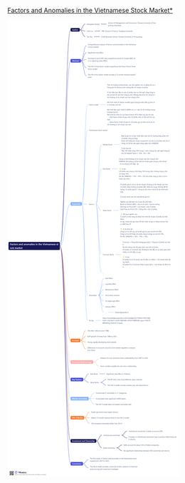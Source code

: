[Factors and Anomalies in the Vietnamese Stock Market*](https://download.ssrn.com/23/08/31/ssrn_id4557815_code4260020.pdf?response-content-disposition=inline&X-Amz-Security-Token=IQoJb3JpZ2luX2VjEEYaCXVzLWVhc3QtMSJHMEUCIQColsEXQC3X8Zs%2BwurhIqWSMMjrzT77CoGTG36kG7z04wIgNP47tKhJ467QQr8%2BXk3r7y64V3MMeUuro5R4jmWK3lwqvQUIPhAEGgwzMDg0NzUzMDEyNTciDM8W7JTOrJlVTj9swyqaBUXSzuQCHXdRHjFOoOWuANA3aWOdn4XEpqw7ukyDudEuMJgWeqnnzMtgVgOeAyIyV9C%2BURkUAjCQGRCUw8NzFFBq0%2F25XZVfMUhjm7SuafnoFEx3OPPZOaMqnFTWZHHTM6gP5HATmyUPHYIIhnxHZtVzdSe5Lt8wrjH1cC%2FILMeZgLvAYUVq9Z740o7DtrVN5c8lTnlmfWY5FCYnwYXe2lifV2HVgECF0eHbgpASOk5jx%2FuaTyk4SkiPp3tQaryzcef2dUd%2FFUu25jg4q9NGLhMFBrAHdYTsap5nY5JWGRY1IwISPBwZJ415suVPV7%2FDA8Ovl4h2aJyIjSrTiGj963VZXYnoJGoVEIWitPCNays2LBJ27g%2Fm6RKPcJrqKuiPQsa%2BWnPT%2BtHTpVXCdcjjGxRnUb%2FLQhOYOOxMS8rjh9OuZpJPkS9xZ1fuxJGzOVddaYG2Hy8clz8nw8s93FPvmUH95h0ns5GsURjdwkMRMafbe0WWG5NPE4p6C%2FupYqZT9sqKJGu9T6ynyYJJKepcc1WEvC5q%2BP2ZpPg14Nss3RjSwAXy62IGaDhR9Jd03QRYUH4v0CeTyfrRUk23BSSCjmPZkulCpSAlON6i3rG8%2BYBsQF3xXds209TS8d2gEEgcm75JFVUeI4tVuA14Tcgj4gB%2BuPNjQ2nvCIa3qcEYCjY09moWG%2BOeJsc54IFritQMILR09Q%2FoSCR5cQ6yVGWKY1nofYPC6fQP3KLE15bJuNzUngwc5ZCRq1J8zGYIO3Tr%2Fyhzgfsb7ipFAoQVfvJRo0a27JUYoAQkjxC6nqXfBZZRqoEEew4IpIj93UKh17Uv5bSJB%2Fnn%2F9DKqux5PFgIUEGy6nXN6uS6RXyoSCVq2gFr0%2FGs8SC9b%2BKj4jCOrKK8BjqxAcsaEwqz%2BeMM2duwaVoGlKbQE%2Bu0RcMozZLEruguasNXYyMtNHvX4boNwlsCCst1Bom5%2BSzGHNZrr39A%2FK%2BZA9FOpaNXAxfP%2BRsmcXxGAgqDatb3MZ9g%2F0vGnuLKHQLXhjTzKSWt%2FIOVqpb%2FkCYjGM%2BuRLuDEO%2Bhbav2yvOXIO%2BcpTVKZcA7bHJXTpAWxIu958LHvA1UOZ0638GLrmKQP1g4oYTND7kEUyYfp%2F3WV5aanQ%3D%3D&X-Amz-Algorithm=AWS4-HMAC-SHA256&X-Amz-Date=20250116T053337Z&X-Amz-SignedHeaders=host&X-Amz-Expires=300&X-Amz-Credential=ASIAUPUUPRWE4IG4BXMJ%2F20250116%2Fus-east-1%2Fs3%2Faws4_request&X-Amz-Signature=08194f7152976de2132215a9f5b899b54a4db16c442c90368aa8543107f62c24&abstractId=4557815)


![#](./images/Factors%20and%20anomalies%20in%20the%20Vietnamese%20stock%20market%20(1).png)